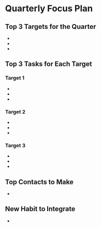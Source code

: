 # Quarterly Focus Plan

## Top 3 Targets for the Quarter

-
-
-

## Top 3 Tasks for Each Target

### Target 1

-
-
-

### Target 2

-
-
-

### Target 3

-
-
-

## Top Contacts to Make

-

## New Habit to Integrate

-
